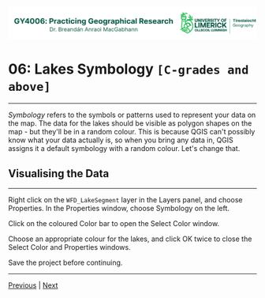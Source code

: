 ![UL Geography logo](../assets/images/GY4006_logo.png)

# 06: Lakes Symbology ```[C-grades and above]```
___

*Symbology* refers to the symbols or patterns used to represent your data on the map. The data for the lakes should be visible as polygon shapes on the map - but they'll be in a random colour. This is because QGIS can't possibly know what your data actually is, so when you bring any data in, QGIS assigns it a default symbology with a random colour. Let's change that.

## Visualising the Data
___

Right click on the ```WFD_LakeSegment``` layer in the Layers panel, and choose Properties. In the Properties window, choose Symbology on the left.

Click on the coloured Color bar to open the Select Color window.

Choose an appropriate colour for the lakes, and click OK twice to close the Select Color and Properties windows.

Save the project before continuing.


___
[Previous](./05_CRS.md) | [Next](./07_river_symbology.md)